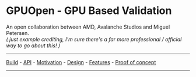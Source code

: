 # GPUOpen - GPU Based Validation

An open collaboration between AMD, Avalanche Studios and Miguel Petersen. \
_( just example crediting, I'm sure there's a far more professional / official way to go about this! )_

---

[Build](Documentation/Build.md) -
[API](Documentation/API.md) -
[Motivation](Documentation/Motivation.md) -
[Design](Documentation/Design.md) -
[Features](Documentation/Features.md) -
[Proof of concept](Avalanche/ReadMe.md)

---

